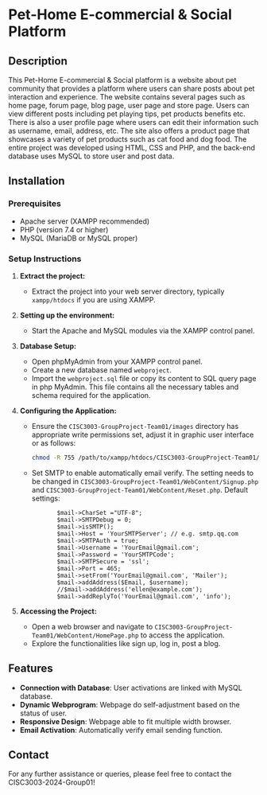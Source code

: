 # Pet-Home E-commercial & Social Platform

## Description
This Pet-Home E-commercial & Social platform is a website about pet community that provides a platform where users can share posts about pet interaction and experience. The website contains several pages such as home page, forum page, blog page, user page and store page. Users can view different posts including pet playing tips, pet products benefits etc. There is also a user profile page where users can edit their information such as username, email, address, etc. The site also offers a product page that showcases a variety of pet products such as cat food and dog food. The entire project was developed using HTML, CSS and PHP, and the back-end database uses MySQL to store user and post data.

## Installation

### Prerequisites
- Apache server (XAMPP recommended)
- PHP (version 7.4 or higher)
- MySQL (MariaDB or MySQL proper)

### Setup Instructions

1. **Extract the project:**
   - Extract the project into your web server directory, typically `xampp/htdocs` if you are using XAMPP.

2. **Setting up the environment:**
   - Start the Apache and MySQL modules via the XAMPP control panel.

3. **Database Setup:**
   - Open phpMyAdmin from your XAMPP control panel.
   - Create a new database named `webproject`.
   - Import the `webproject.sql` file or copy its content to SQL query page in php MyAdmin. This file contains all the necessary tables and schema required for the application.

4. **Configuring the Application:**
   - Ensure the `CISC3003-GroupProject-Team01/images` directory has appropriate write permissions set, adjust it in graphic user interface or as follows:
     ```bash
     chmod -R 755 /path/to/xampp/htdocs/CISC3003-GroupProject-Team01/images/
     ```
   - Set SMTP to enable automatically email verify. The setting needs to be changed in `CISC3003-GroupProject-Team01/WebContent/Signup.php` and `CISC3003-GroupProject-Team01/WebContent/Reset.php`. Default settings:
     ```
            $mail->CharSet ="UTF-8";
            $mail->SMTPDebug = 0;
            $mail->isSMTP(); 
            $mail->Host = 'YourSMTPServer'; // e.g. smtp.qq.com
            $mail->SMTPAuth = true;     
            $mail->Username = 'YourEmail@gmail.com';  
            $mail->Password = 'YourSMTPCode';  
            $mail->SMTPSecure = 'ssl';
            $mail->Port = 465; 
            $mail->setFrom('YourEmail@gmail.com', 'Mailer'); 
            $mail->addAddress($Email, $username);
            //$mail->addAddress('ellen@example.com');
            $mail->addReplyTo('YourEmail@gmail.com', 'info');
     ```

1. **Accessing the Project:**
   - Open a web browser and navigate to `CISC3003-GroupProject-Team01/WebContent/HomePage.php` to access the application.
   - Explore the functionalities like sign up, log in, post a blog.


## Features
- **Connection with Database**: User activations are linked with MySQL database.
- **Dynamic Webprogram**: Webpage do self-adjustment based on the status of user.
- **Responsive Design**: Webpage able to fit multiple width browser.
- **Email Activation**: Automatically verify email sending function.

## Contact
For any further assistance or queries, please feel free to contact the CISC3003-2024-Group01!
